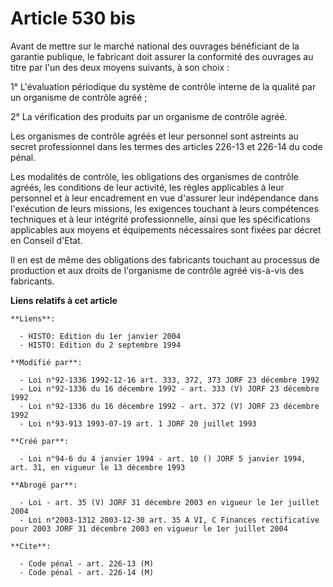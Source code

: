 # Article 530 bis

Avant de mettre sur le marché national des ouvrages bénéficiant de la garantie publique, le fabricant doit assurer la
conformité des ouvrages au titre par l'un des deux moyens suivants, à son choix :

1° L'évaluation périodique du système de contrôle interne de la qualité par un organisme de contrôle agréé ;

2° La vérification des produits par un organisme de contrôle agréé.

Les organismes de contrôle agréés et leur personnel sont astreints au secret professionnel dans les termes des articles
226-13 et 226-14 du code pénal.

Les modalités de contrôle, les obligations des organismes de contrôle agréés, les conditions de leur activité, les règles
applicables à leur personnel et à leur encadrement en vue d'assurer leur indépendance dans l'exécution de leurs missions, les
exigences touchant à leurs compétences techniques et à leur intégrité professionnelle, ainsi que les spécifications
applicables aux moyens et équipements nécessaires sont fixées par décret en Conseil d'Etat.

Il en est de même des obligations des fabricants touchant au processus de production et aux droits de l'organisme de contrôle
agréé vis-à-vis des fabricants.

**Liens relatifs à cet article**

	**Liens**:

	  - HISTO: Edition du 1er janvier 2004
	  - HISTO: Edition du 2 septembre 1994

	**Modifié par**:

	  - Loi n°92-1336 1992-12-16 art. 333, 372, 373 JORF 23 décembre 1992
	  - Loi n°92-1336 du 16 décembre 1992 - art. 333 (V) JORF 23 décembre 1992
	  - Loi n°92-1336 du 16 décembre 1992 - art. 372 (V) JORF 23 décembre 1992
	  - Loi n°93-913 1993-07-19 art. 1 JORF 20 juillet 1993

	**Créé par**:

	  - Loi n°94-6 du 4 janvier 1994 - art. 10 () JORF 5 janvier 1994, art. 31, en vigueur le 13 décembre 1993

	**Abrogé par**:

	  - Loi - art. 35 (V) JORF 31 décembre 2003 en vigueur le 1er juillet 2004
	  - Loi n°2003-1312 2003-12-30 art. 35 A VI, C Finances rectificative pour 2003 JORF 31 décembre 2003 en vigueur le 1er juillet 2004

	**Cite**:

	  - Code pénal - art. 226-13 (M)
	  - Code pénal - art. 226-14 (M)
